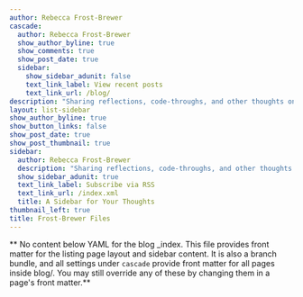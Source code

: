```yaml
---
author: Rebecca Frost-Brewer
cascade:
  author: Rebecca Frost-Brewer
  show_author_byline: true
  show_comments: true
  show_post_date: true
  sidebar:
    show_sidebar_adunit: false
    text_link_label: View recent posts
    text_link_url: /blog/
description: "Sharing reflections, code-throughs, and other thoughts on AlL tHe ThInGs as I change careers into data science."
layout: list-sidebar
show_author_byline: true
show_button_links: false
show_post_date: true
show_post_thumbnail: true
sidebar:
  author: Rebecca Frost-Brewer
  description: "Sharing reflections, code-throughs, and other thoughts on AlL tHe ThInGs as I change careers into data science."
  show_sidebar_adunit: true
  text_link_label: Subscribe via RSS
  text_link_url: /index.xml
  title: A Sidebar for Your Thoughts
thumbnail_left: true
title: Frost-Brewer Files
---
```


** No content below YAML for the blog _index. This file provides front matter for the listing page layout and sidebar content. It is also a branch bundle, and all settings under `cascade` provide front matter for all pages inside blog/. You may still override any of these by changing them in a page's front matter.**
